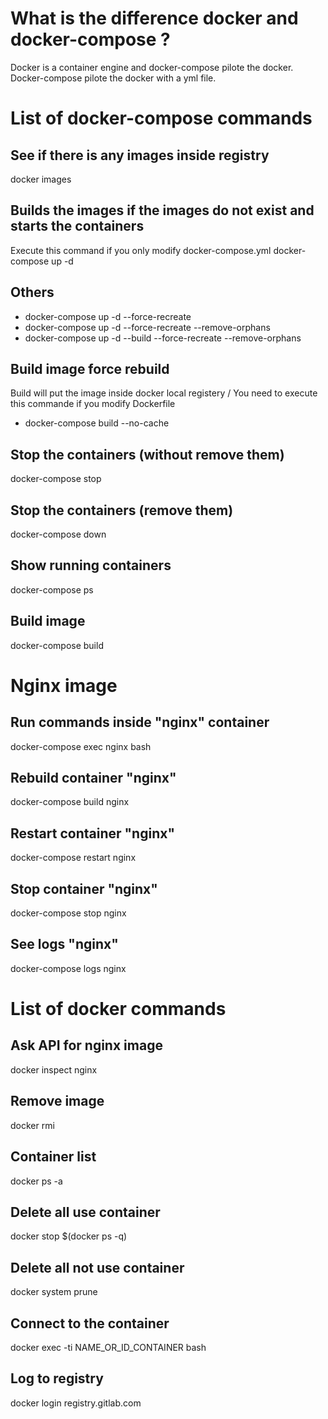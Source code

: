 # What is the difference docker and docker-compose ?

Docker is a container engine and docker-compose pilote the docker. Docker-compose pilote the docker with a yml file.

# List of docker-compose commands

## See if there is any images inside registry
docker images

## Builds the images if the images do not exist and starts the containers
Execute this command if you only modify docker-compose.yml
docker-compose up -d
## Others
- docker-compose up -d --force-recreate
- docker-compose up -d --force-recreate --remove-orphans
- docker-compose  up -d --build --force-recreate --remove-orphans
## Build image force rebuild
Build will put the image inside docker local registery / You need to execute this commande if you modify Dockerfile
- docker-compose build --no-cache
## Stop the containers (without remove them)
docker-compose stop
## Stop the containers (remove them)
docker-compose down
## Show running containers
docker-compose ps
## Build image
docker-compose build

# Nginx image
## Run commands inside "nginx" container
docker-compose exec nginx bash
## Rebuild container "nginx"
docker-compose build nginx
## Restart container "nginx"
docker-compose restart nginx
## Stop container "nginx"
docker-compose stop nginx
## See logs "nginx"
docker-compose logs nginx

# List of docker commands

## Ask API for nginx image
docker inspect nginx
## Remove image
docker rmi
## Container list
docker ps -a
## Delete all use container
docker stop $(docker ps -q)
## Delete all not use container
docker system prune
## Connect to the container
docker exec -ti NAME_OR_ID_CONTAINER bash
## Log to registry
docker login registry.gitlab.com
